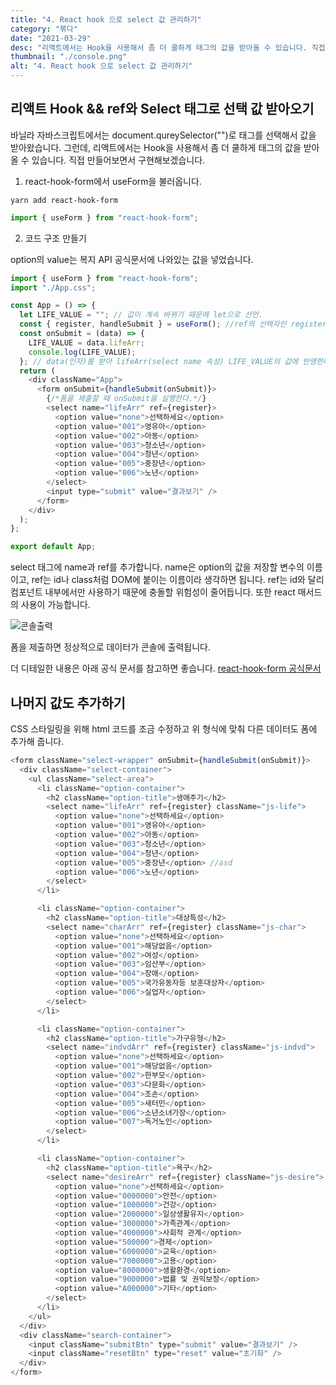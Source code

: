 ```yaml
---
title: "4. React hook 으로 select 값 관리하기"
category: "볶다"
date: "2021-03-29"
desc: "리액트에서는 Hook을 사용해서 좀 더 쿨하게 태그의 값을 받아올 수 있습니다. 직접 만들어보면서 구현해보겠습니다."
thumbnail: "./console.png"
alt: "4. React hook 으로 select 값 관리하기"
---
```


## 리액트 Hook && ref와 Select 태그로 선택 값 받아오기

바닐라 자바스크립트에서는 document.qureySelector("")로 태그를 선택해서 값을 받아왔습니다. 그런데, 리액트에서는 Hook을 사용해서 좀 더 쿨하게 태그의 값을 받아올 수 있습니다. 직접 만들어보면서 구현해보겠습니다.

1. react-hook-form에서 useForm을 불러옵니다.

```
yarn add react-hook-form
```

```js
import { useForm } from "react-hook-form";
```

2. 코드 구조 만들기

option의 value는 복지 API 공식문서에 나와있는 값을 넣었습니다.

```js
import { useForm } from "react-hook-form";
import "./App.css";

const App = () => {
  let LIFE_VALUE = ""; // 값이 계속 바뀌기 때문에 let으로 선언.
  const { register, handleSubmit } = useForm(); //ref의 선택자인 register
  const onSubmit = (data) => {
    LIFE_VALUE = data.lifeArr;
    console.log(LIFE_VALUE);
  }; // data(인자)를 받아 lifeArr(select name 속성) LIFE_VALUE의 값에 반영한다.
  return (
    <div className="App">
      <form onSubmit={handleSubmit(onSubmit)}>
        {/*폼을 제출할 때 onSubmit을 실행한다.*/}
        <select name="lifeArr" ref={register}>
          <option value="none">선택하세요</option>
          <option value="001">영유아</option>
          <option value="002">아동</option>
          <option value="003">청소년</option>
          <option value="004">청년</option>
          <option value="005">중장년</option>
          <option value="006">노년</option>
        </select>
        <input type="submit" value="결과보기" />
      </form>
    </div>
  );
};

export default App;
```

select 태그에 name과 ref를 추가합니다. name은 option의 값을 저장할 변수의 이름이고, ref는 id나 class처럼 DOM에 붙이는 이름이라 생각하면 됩니다.
ref는 id와 달리 컴포넌트 내부에서만 사용하기 때문에 충돌할 위험성이 줄어듭니다. 또한 react 매서드의 사용이 가능합니다.

![콘솔출력](./console.gif)

폼을 제출하면 정상적으로 데이터가 콘솔에 출력됩니다.

더 디테일한 내용은 아래 공식 문서를 참고하면 좋습니다.
[react-hook-form 공식문서](https://react-hook-form.com/kr/api/)

## 나머지 값도 추가하기

CSS 스타일링을 위해 html 코드를 조금 수정하고 위 형식에 맞춰 다른 데이터도 폼에 추가해 줍니다.

```js
<form className="select-wrapper" onSubmit={handleSubmit(onSubmit)}>
  <div className="select-container">
    <ul className="select-area">
      <li className="option-container">
        <h2 className="option-title">생애주기</h2>
        <select name="lifeArr" ref={register} className="js-life">
          <option value="none">선택하세요</option>
          <option value="001">영유아</option>
          <option value="002">아동</option>
          <option value="003">청소년</option>
          <option value="004">청년</option>
          <option value="005">중장년</option> //asd
          <option value="006">노년</option>
        </select>
      </li>

      <li className="option-container">
        <h2 className="option-title">대상특성</h2>
        <select name="charArr" ref={register} className="js-char">
          <option value="none">선택하세요</option>
          <option value="001">해당없음</option>
          <option value="002">여성</option>
          <option value="003">임산부</option>
          <option value="004">장애</option>
          <option value="005">국가유동자등 보훈대상자</option>
          <option value="006">실업자</option>
        </select>
      </li>

      <li className="option-container">
        <h2 className="option-title">가구유형</h2>
        <select name="indvdArr" ref={register} className="js-indvd">
          <option value="none">선택하세요</option>
          <option value="001">해당없음</option>
          <option value="002">한부모</option>
          <option value="003">다문화</option>
          <option value="004">조손</option>
          <option value="005">새터민</option>
          <option value="006">소년소녀가장</option>
          <option value="007">독거노인</option>
        </select>
      </li>

      <li className="option-container">
        <h2 className="option-title">욕구</h2>
        <select name="desireArr" ref={register} className="js-desire">
          <option value="none">선택하세요</option>
          <option value="0000000">안전</option>
          <option value="1000000">건강</option>
          <option value="2000000">일상생활유지</option>
          <option value="3000000">가족관계</option>
          <option value="4000000">사회적 관계</option>
          <option value="500000">경제</option>
          <option value="6000000">교육</option>
          <option value="7000000">고용</option>
          <option value="8000000">생활환경</option>
          <option value="9000000">법률 및 권익보장</option>
          <option value="A000000">기타</option>
        </select>
      </li>
    </ul>
  </div>
  <div className="search-container">
    <input className="submitBtn" type="submit" value="결과보기" />
    <input className="resetBtn" type="reset" value="초기화" />
  </div>
</form>
```
